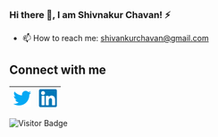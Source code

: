 ### Hi there 👋, I am Shivnakur Chavan! ⚡

- 📫 How to reach me: shivankurchavan@gmail.com


## Connect with me

[<img src="https://github.com/shivankurchavan/shivankurchavan/blob/main/twitter.svg" alt="Twitter" height="32" target="_blank">](https://twitter.com/ChavanShivankur) | [<img src="https://github.com/shivankurchavan/shivankurchavan/blob/main/Linkedin.svg" alt="LinkedIn logo" height="32" target="_blank">](https://www.linkedin.com/in/shivankurchavan/)
|:---:|:---:|
<!---
**Languages and Tools:** 
<p align="center">
  <a href="https://skillicons.dev">
    <img src="https://skillicons.dev/icons?i=cpp,c,html,css,js,react,tailwind,nodejs,vscode,git,github,figma" />
  </a>
</p>


![Shivankur Chavan's GitHub stats](https://github-readme-stats-sigma-five.vercel.app/api?username=shivankurchavan&theme=tokyonight&show_icons=true)
![Top Langs](https://github-readme-stats-sigma-five.vercel.app/api/top-langs/?username=shivankurchavan&hide_progress=true)
--->
![Visitor Badge](https://visitor-badge.laobi.icu/badge?page_id=shivankurchavan.shivankurchavan)

<!---
shivankurchavan/shivankurchavan is a ✨ special ✨ repository because its `README.md` (this file) appears on your GitHub profile.
You can click the Preview link to take a look at your changes.
--->
